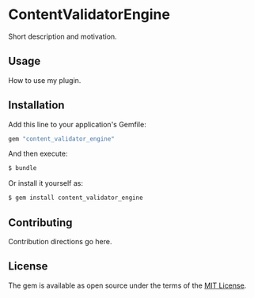 # ContentValidatorEngine
Short description and motivation.

## Usage
How to use my plugin.

## Installation
Add this line to your application's Gemfile:

```ruby
gem "content_validator_engine"
```

And then execute:
```bash
$ bundle
```

Or install it yourself as:
```bash
$ gem install content_validator_engine
```

## Contributing
Contribution directions go here.

## License
The gem is available as open source under the terms of the [MIT License](https://opensource.org/licenses/MIT).
